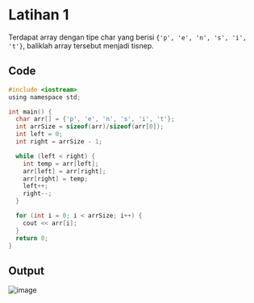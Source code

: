 # Latihan 1

Terdapat array dengan tipe char yang berisi ```{'p', 'e', 'n', 's', 'i', 't'}```, baliklah array tersebut menjadi tisnep.

## Code
```c
#include <iostream>
using namespace std;

int main() {
  char arr[] = {'p', 'e', 'n', 's', 'i', 't'};
  int arrSize = sizeof(arr)/sizeof(arr[0]);
  int left = 0;
  int right = arrSize - 1;

  while (left < right) {
    int temp = arr[left];
    arr[left] = arr[right];
    arr[right] = temp;
    left++;
    right--;
  }

  for (int i = 0; i < arrSize; i++) {
    cout << arr[i];
  }
  return 0;
}
```

## Output
![image](https://user-images.githubusercontent.com/89684302/159176284-74f88833-2105-4850-9719-940a564afd00.png)
